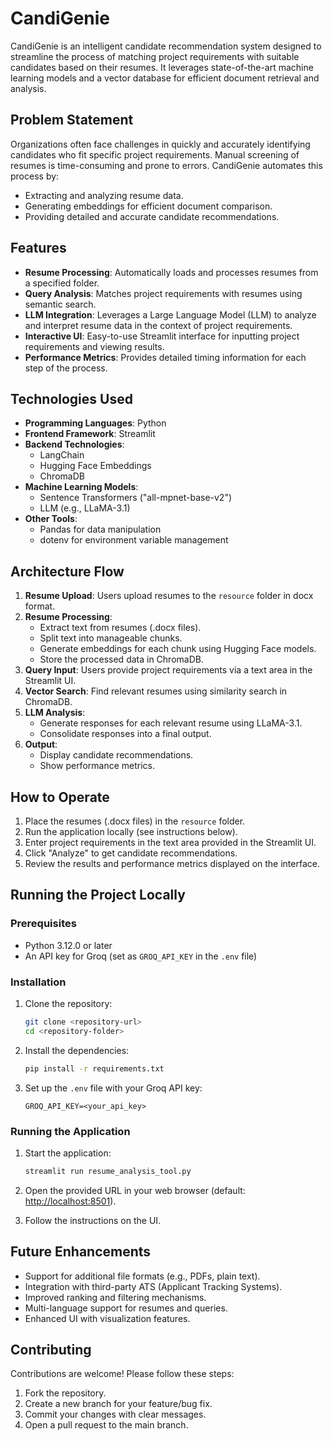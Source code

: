 # CandiGenie

CandiGenie is an intelligent candidate recommendation system designed to streamline the process of matching project requirements with suitable candidates based on their resumes. It leverages state-of-the-art machine learning models and a vector database for efficient document retrieval and analysis.

## Problem Statement

Organizations often face challenges in quickly and accurately identifying candidates who fit specific project requirements. Manual screening of resumes is time-consuming and prone to errors. CandiGenie automates this process by:

- Extracting and analyzing resume data.
- Generating embeddings for efficient document comparison.
- Providing detailed and accurate candidate recommendations.

## Features

- **Resume Processing**: Automatically loads and processes resumes from a specified folder.
- **Query Analysis**: Matches project requirements with resumes using semantic search.
- **LLM Integration**: Leverages a Large Language Model (LLM) to analyze and interpret resume data in the context of project requirements.
- **Interactive UI**: Easy-to-use Streamlit interface for inputting project requirements and viewing results.
- **Performance Metrics**: Provides detailed timing information for each step of the process.

## Technologies Used

- **Programming Languages**: Python
- **Frontend Framework**: Streamlit
- **Backend Technologies**:
  - LangChain
  - Hugging Face Embeddings
  - ChromaDB
- **Machine Learning Models**:
  - Sentence Transformers ("all-mpnet-base-v2")
  - LLM (e.g., LLaMA-3.1)
- **Other Tools**:
  - Pandas for data manipulation
  - dotenv for environment variable management

## Architecture Flow

1. **Resume Upload**: Users upload resumes to the `resource` folder in docx format.
2. **Resume Processing**:
   - Extract text from resumes (.docx files).
   - Split text into manageable chunks.
   - Generate embeddings for each chunk using Hugging Face models.
   - Store the processed data in ChromaDB.
3. **Query Input**: Users provide project requirements via a text area in the Streamlit UI.
4. **Vector Search**: Find relevant resumes using similarity search in ChromaDB.
5. **LLM Analysis**:
   - Generate responses for each relevant resume using LLaMA-3.1.
   - Consolidate responses into a final output.
6. **Output**:
   - Display candidate recommendations.
   - Show performance metrics.

## How to Operate

1. Place the resumes (.docx files) in the `resource` folder.
2. Run the application locally (see instructions below).
3. Enter project requirements in the text area provided in the Streamlit UI.
4. Click "Analyze" to get candidate recommendations.
5. Review the results and performance metrics displayed on the interface.

## Running the Project Locally

### Prerequisites

- Python 3.12.0 or later
- An API key for Groq (set as `GROQ_API_KEY` in the `.env` file)

### Installation

1. Clone the repository:

   ```bash
   git clone <repository-url>
   cd <repository-folder>
   ```

2. Install the dependencies:

   ```bash
   pip install -r requirements.txt
   ```

3. Set up the `.env` file with your Groq API key:

   ```plaintext
   GROQ_API_KEY=<your_api_key>
   ```

### Running the Application

1. Start the application:

   ```bash
   streamlit run resume_analysis_tool.py
   ```

2. Open the provided URL in your web browser (default: <http://localhost:8501>).
3. Follow the instructions on the UI.

## Future Enhancements

- Support for additional file formats (e.g., PDFs, plain text).
- Integration with third-party ATS (Applicant Tracking Systems).
- Improved ranking and filtering mechanisms.
- Multi-language support for resumes and queries.
- Enhanced UI with visualization features.

## Contributing

Contributions are welcome! Please follow these steps:

1. Fork the repository.
2. Create a new branch for your feature/bug fix.
3. Commit your changes with clear messages.
4. Open a pull request to the main branch.
